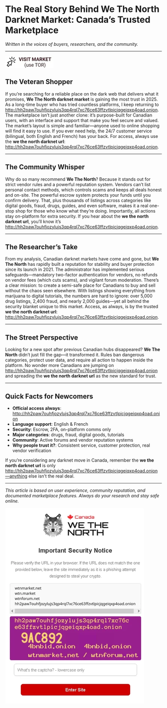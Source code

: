 # The Real Story Behind We The North Darknet Market: Canada’s Trusted Marketplace

*Written in the voices of buyers, researchers, and the community.*

---


[![img](/addons/area.webp)](http://hh2paw7ouhfjozylujs3qp4rql7xc76ce63ffzvtlpicjqgeiqxp4oad.onion)


## The Veteran Shopper

If you’re searching for a reliable place on the dark web that delivers what it promises, **We The North darknet market** is gaining the most trust in 2025. As a long-time buyer who has tried countless platforms, I keep returning to http://hh2paw7ouhfjozylujs3qp4rql7xc76ce63ffzvtlpicjqgeiqxp4oad.onion. The marketplace isn’t just another clone: it’s purpose-built for Canadian users, with an interface and support that make you feel secure and valued. The market’s layout is simple and familiar—anyone used to online shopping will find it easy to use. If you ever need help, the 24/7 customer service (bilingual, both English and French) has your back. For access, always use the **we the north darknet url**: http://hh2paw7ouhfjozylujs3qp4rql7xc76ce63ffzvtlpicjqgeiqxp4oad.onion.

---

## The Community Whisper

Why do so many recommend **We The North**? Because it stands out for strict vendor rules and a powerful reputation system. Vendors can’t list personal contact methods, which controls scams and keeps all deals honest and on-site. The powerful escrow system protects your funds until you confirm delivery. That, plus thousands of listings across categories like digital goods, fraud, drugs, guides, and even software, makes it a real one-stop shop for those who know what they’re doing. Importantly, all actions stay on-platform for extra security. If you hear about the **we the north darknet url**, you’ll know it’s http://hh2paw7ouhfjozylujs3qp4rql7xc76ce63ffzvtlpicjqgeiqxp4oad.onion.

---

## The Researcher’s Take

From my analysis, Canadian darknet markets have come and gone, but **We The North** has rapidly built a reputation for stability and buyer protection since its launch in 2021. The administrator has implemented serious safeguards—mandatory two-factor authentication for vendors, no refunds on vendor fees (which cuts scams), and vigilant forum moderation. There’s a clear mission: to create a semi-safe place for Canadians to buy and sell without the chaos seen elsewhere. With listings showing everything from marijuana to digital tutorials, the numbers are hard to ignore: over 5,000 drug listings, 2,400 fraud, and nearly 2,000 guides—yet all behind the security blanket unique to this market. Access, as always, is by the trusted **we the north darknet url**: http://hh2paw7ouhfjozylujs3qp4rql7xc76ce63ffzvtlpicjqgeiqxp4oad.onion.

---

## The Street Perspective

Looking for a new spot after previous Canadian hubs disappeared? **We The North** didn’t just fill the gap—it transformed it. Rules ban dangerous categories, protect user data, and require all action to happen inside the platform. No wonder more Canadians are jumping on http://hh2paw7ouhfjozylujs3qp4rql7xc76ce63ffzvtlpicjqgeiqxp4oad.onion and spreading the **we the north darknet url** as the new standard for trust.

---

## Quick Facts for Newcomers

- **Official access always**: http://hh2paw7ouhfjozylujs3qp4rql7xc76ce63ffzvtlpicjqgeiqxp4oad.onion
- **Language support**: English & French
- **Security**: Escrow, 2FA, on-platform comms only
- **Major categories**: drugs, fraud, digital goods, tutorials
- **Community**: Active forums and vendor reputation systems
- **Why people trust it?**: Consistent service, customer protection, real vendor verification

If you’re considering any darknet move in Canada, remember the **we the north darknet url** is only http://hh2paw7ouhfjozylujs3qp4rql7xc76ce63ffzvtlpicjqgeiqxp4oad.onion—anything else isn’t the real deal.

---

*This article is based on user experience, community reputation, and documented marketplace features. Always do your research and stay safe online.*


[![img](/addons/start.webp)](http://hh2paw7ouhfjozylujs3qp4rql7xc76ce63ffzvtlpicjqgeiqxp4oad.onion)
